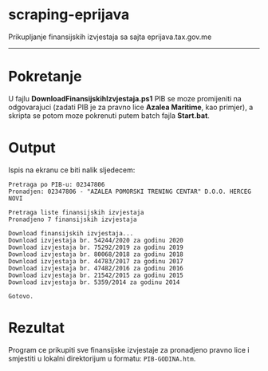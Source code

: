 # scraping-eprijava
Prikupljanje finansijskih izvjestaja sa sajta eprijava.tax.gov.me

---

# Pokretanje

U fajlu **DownloadFinansijskihIzvjestaja.ps1** PIB se moze promijeniti na odgovarajuci (zadati PIB je za pravno lice **Azalea Maritime**, kao primjer), a skripta se potom moze pokrenuti putem batch fajla **Start.bat**.

# Output

Ispis na ekranu ce biti nalik sljedecem:

```
Pretraga po PIB-u: 02347806
Pronadjen: 02347806 - "AZALEA POMORSKI TRENING CENTAR" D.O.O. HERCEG NOVI

Pretraga liste finansijskih izvjestaja
Pronadjeno 7 finansijskih izvjestaja

Download finansijskih izvjestaja...
Download izvjestaja br. 54244/2020 za godinu 2020
Download izvjestaja br. 75292/2019 za godinu 2019
Download izvjestaja br. 80068/2018 za godinu 2018
Download izvjestaja br. 44783/2017 za godinu 2017
Download izvjestaja br. 47482/2016 za godinu 2016
Download izvjestaja br. 21542/2015 za godinu 2015
Download izvjestaja br. 5359/2014 za godinu 2014

Gotovo.
```

# Rezultat

Program ce prikupiti sve finansijske izvjestaje za pronadjeno pravno lice i smjestiti u lokalni direktorijum u formatu: `PIB-GODINA.htm`.
